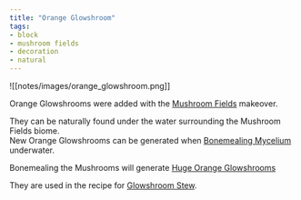 ```yaml
---
title: "Orange Glowshroom"
tags:
- block
- mushroom fields
- decoration
- natural
---
```


![[notes/images/orange_glowshroom.png]]

Orange Glowshrooms were added with the [Mushroom Fields](notes/makeover/mushroom_fields) makeover.

They can be naturally found under the water surrounding the Mushroom Fields biome.  
New Orange Glowshrooms can be generated when [Bonemealing Mycelium](notes/mechanic/mycelium_bonemealing) underwater.

Bonemealing the Mushrooms will generate [Huge Orange Glowshrooms](notes/generation/huge_glowshrooms)

They are used in the recipe for [Glowshroom Stew](notes/item/glowshroom_stew).  